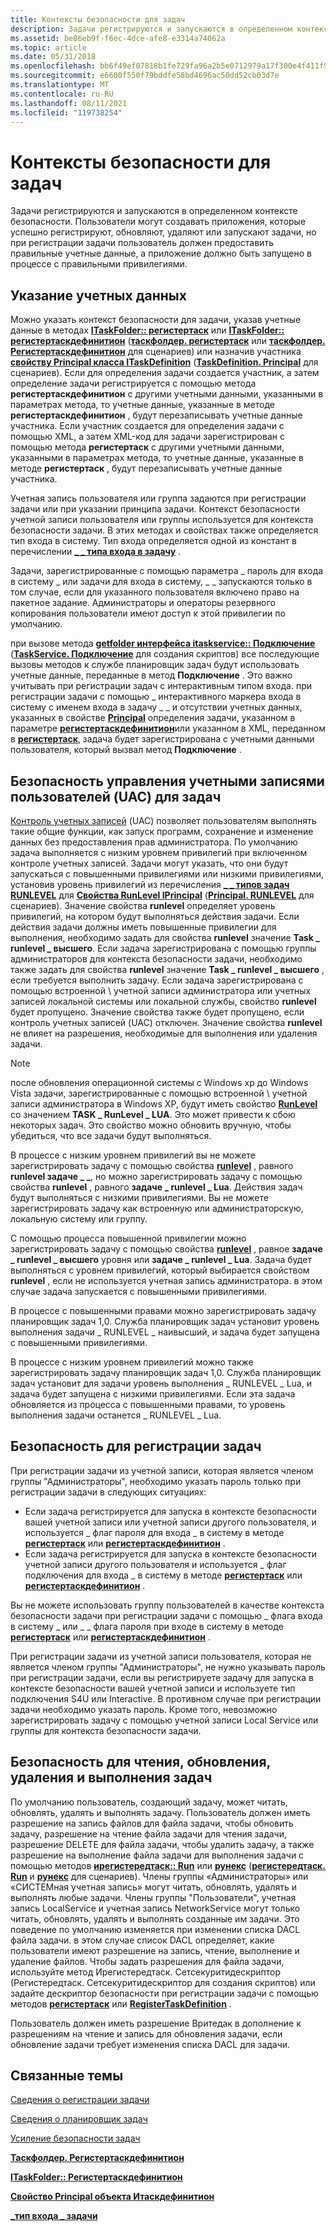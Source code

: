```yaml
---
title: Контексты безопасности для задач
description: Задачи регистрируются и запускаются в определенном контексте безопасности.
ms.assetid: be86eb9f-f6ec-4dce-afe8-e3314a74062a
ms.topic: article
ms.date: 05/31/2018
ms.openlocfilehash: bb6f49ef07818b1fe729fa96a2b5e0712979a17f300e4f411f96cefd2f3917f9
ms.sourcegitcommit: e6600f550f79bddfe58bd4696ac50dd52cb03d7e
ms.translationtype: MT
ms.contentlocale: ru-RU
ms.lasthandoff: 08/11/2021
ms.locfileid: "119738254"
---
```

# <a name="security-contexts-for-tasks"></a>Контексты безопасности для задач

Задачи регистрируются и запускаются в определенном контексте безопасности. Пользователи могут создавать приложения, которые успешно регистрируют, обновляют, удаляют или запускают задачи, но при регистрации задачи пользователь должен предоставить правильные учетные данные, а приложение должно быть запущено в процессе с правильными привилегиями.

## <a name="specifying-credentials"></a>Указание учетных данных

Можно указать контекст безопасности для задачи, указав учетные данные в методах [**ITaskFolder:: регистертаск**](/windows/desktop/api/taskschd/nf-taskschd-itaskfolder-registertask) или [**ITaskFolder:: регистертаскдефинитион**](/windows/desktop/api/taskschd/nf-taskschd-itaskfolder-registertaskdefinition) ([**таскфолдер. регистертаск**](taskfolder-registertask.md) или [**таскфолдер. Регистертаскдефинитион**](taskfolder-registertaskdefinition.md) для сценариев) или назначив участника [**свойству Principal класса ITaskDefinition**](/windows/desktop/api/taskschd/nf-taskschd-itaskdefinition-get_principal) ([**TaskDefinition. Principal**](taskdefinition-principal.md) для сценариев). Если для определения задачи создается участник, а затем определение задачи регистрируется с помощью метода **регистертаскдефинитион** с другими учетными данными, указанными в параметрах метода, то учетные данные, указанные в методе **регистертаскдефинитион** , будут перезаписывать учетные данные участника. Если участник создается для определения задачи с помощью XML, а затем XML-код для задачи зарегистрирован с помощью метода **регистертаск** с другими учетными данными, указанными в параметрах метода, то учетные данные, указанные в методе **регистертаск** , будут перезаписывать учетные данные участника.

Учетная запись пользователя или группа задаются при регистрации задачи или при указании принципа задачи. Контекст безопасности учетной записи пользователя или группы используется для контекста безопасности задачи. В этих методах и свойствах также определяется тип входа в систему. Тип входа определяется одной из констант в перечислении [**\_ \_ типа входа в задачу**](/windows/desktop/api/taskschd/ne-taskschd-task_logon_type) .

Задачи, зарегистрированные с помощью параметра \_ пароль для входа в систему \_ или задачи для входа в систему, \_ \_ запускаются только в том случае, если для указанного пользователя включено право на пакетное задание. Администраторы и операторы резервного копирования пользователи имеют доступ к этой привилегии по умолчанию.

при вызове метода [**getfolder интерфейса itaskservice:: Подключение**](/windows/desktop/api/taskschd/nf-taskschd-itaskservice-connect) ([**TaskService. Подключение**](taskservice-connect.md) для создания скриптов) все последующие вызовы методов к службе планировщик задач будут использовать учетные данные, переданные в метод **Подключение** . Это важно учитывать при регистрации задач с интерактивным типом входа. при регистрации задачи с помощью \_ интерактивного маркера входа в систему с именем входа в задачу \_ \_ и отсутствии учетных данных, указанных в свойстве [**Principal**](/windows/desktop/api/taskschd/nf-taskschd-itaskdefinition-get_principal) определения задачи, указанном в параметре [**регистертаскдефинитион**](/windows/desktop/api/taskschd/nf-taskschd-itaskfolder-registertaskdefinition)или указанном в XML, переданном в [**регистертаск**](/windows/desktop/api/taskschd/nf-taskschd-itaskfolder-registertask), задача будет зарегистрирована с учетными данными пользователя, который вызвал метод **Подключение** .

## <a name="user-account-control-uac-security-for-tasks"></a>Безопасность управления учетными записями пользователей (UAC) для задач

[Контроль учетных записей](https://www.microsoft.com/technet/windowsvista/security/uac.mspx) (UAC) позволяет пользователям выполнять такие общие функции, как запуск программ, сохранение и изменение данных без предоставления прав администратора. По умолчанию задача выполняется с низким уровнем привилегий при включенном контроле учетных записей. Задачи могут указать, что они будут запускаться с повышенными привилегиями или низкими привилегиями, установив уровень привилегий из перечисления [**\_ \_ типов задач RUNLEVEL**](/windows/win32/api/taskschd/ne-taskschd-task_runlevel_type) для [**Свойства RunLevel IPrincipal**](/windows/desktop/api/taskschd/nf-taskschd-iprincipal-get_runlevel) ([**Principal. RUNLEVEL**](principal-runlevel.md) для сценариев). Значение свойства **runlevel** определяет уровень привилегий, на котором будут выполняться действия задачи. Если действия задачи должны иметь повышенные привилегии для выполнения, необходимо задать для свойства **runlevel** значение **Task \_ runlevel \_ высшего**. Если задача зарегистрирована с помощью группы администраторов для контекста безопасности задачи, необходимо также задать для свойства **runlevel** значение **Task \_ runlevel \_ высшего** , если требуется выполнить задачу. Если задача зарегистрирована с помощью встроенной \\ учетной записи администратора или учетных записей локальной системы или локальной службы, свойство **runlevel** будет пропущено. Значение свойства также будет пропущено, если контроль учетных записей (UAC) отключен. Значение свойства **runlevel** не влияет на разрешения, необходимые для выполнения или удаления задачи.

> [!Note]  
> после обновления операционной системы с Windows xp до Windows Vista задачи, зарегистрированные с помощью встроенной \\ учетной записи администратора в Windows XP, будут иметь свойство [**RunLevel**](/windows/desktop/api/taskschd/nf-taskschd-iprincipal-get_runlevel) со значением **TASK \_ RunLevel \_ LUA**. Это может привести к сбою некоторых задач. Это свойство можно обновить вручную, чтобы убедиться, что все задачи будут выполняться.

 

В процессе с низким уровнем привилегий вы не можете зарегистрировать задачу с помощью свойства [**runlevel**](/windows/desktop/api/taskschd/nf-taskschd-iprincipal-get_runlevel) , равного **runlevel задаче \_ \_**, но можно зарегистрировать задачу с помощью свойства **runlevel** , равного **задаче \_ runlevel \_ Lua**. Действия задач будут выполняться с низкими привилегиями. Вы не можете зарегистрировать задачу как встроенную или администраторскую, локальную систему или группу.

С помощью процесса повышенной привилегии можно зарегистрировать задачу с помощью свойства [**runlevel**](/windows/desktop/api/taskschd/nf-taskschd-iprincipal-get_runlevel) , равное **задаче \_ runlevel \_ высшего** уровня или **задаче \_ runlevel \_ Lua**. Задача будет выполняться с уровнем привилегий, который выбирается свойством **runlevel** , если не используется учетная запись администратора. в этом случае задача запускается с повышенными привилегиями.

В процессе с повышенными правами можно зарегистрировать задачу планировщик задач 1,0. Служба планировщик задач установит уровень выполнения задачи \_ RUNLEVEL \_ наивысший, и задача будет запущена с повышенными привилегиями.

В процессе с низким уровнем привилегий можно также зарегистрировать задачу планировщик задач 1,0. Служба планировщик задач установит для задачи уровень выполнения \_ RUNLEVEL \_ Lua, и задача будет запущена с низкими привилегиями. Если эта задача обновляется из процесса с повышенными правами, то уровень выполнения задачи останется \_ RUNLEVEL \_ Lua.

## <a name="security-for-registering-tasks"></a>Безопасность для регистрации задач

При регистрации задачи из учетной записи, которая является членом группы "Администраторы", необходимо указать пароль только при регистрации задачи в следующих ситуациях:

-   Если задача регистрируется для запуска в контексте безопасности вашей учетной записи или учетной записи другого пользователя, и используется \_ флаг пароля для входа \_ в систему в методе [**регистертаск**](/windows/desktop/api/taskschd/nf-taskschd-itaskfolder-registertask) или [**регистертаскдефинитион**](/windows/desktop/api/taskschd/nf-taskschd-itaskfolder-registertaskdefinition) .
-   Если задача регистрируется для запуска в контексте безопасности учетной записи другого пользователя и используется \_ флаг подключения для входа \_ в систему в методе [**регистертаск**](/windows/desktop/api/taskschd/nf-taskschd-itaskfolder-registertask) или [**регистертаскдефинитион**](/windows/desktop/api/taskschd/nf-taskschd-itaskfolder-registertaskdefinition) .

Вы не можете использовать группу пользователей в качестве контекста безопасности задачи при регистрации задачи с помощью \_ флага входа в систему \_ или \_ \_ флага пароля при входе в систему в методе [**регистертаск**](/windows/desktop/api/taskschd/nf-taskschd-itaskfolder-registertask) или [**регистертаскдефинитион**](/windows/desktop/api/taskschd/nf-taskschd-itaskfolder-registertaskdefinition) .

При регистрации задачи из учетной записи пользователя, которая не является членом группы "Администраторы", не нужно указывать пароль при регистрации задачи, если вы регистрируете задачу для запуска в контексте безопасности вашей учетной записи и используете тип подключения S4U или Interactive. В противном случае при регистрации задачи необходимо указать пароль. Кроме того, невозможно зарегистрировать задачу с помощью учетной записи Local Service или группы для контекста безопасности задачи.

## <a name="security-for-reading-updating-deleting-and-running-tasks"></a>Безопасность для чтения, обновления, удаления и выполнения задач

По умолчанию пользователь, создающий задачу, может читать, обновлять, удалять и выполнять задачу. Пользователь должен иметь разрешение на запись файлов для файла задачи, чтобы обновить задачу, разрешение на чтение файла задачи для чтения задачи, разрешение DELETE для файла задачи, чтобы удалить задачу, а также разрешение на выполнение файла задачи для выполнения задачи с помощью методов [**ирегистередтаск:: Run**](/windows/desktop/api/taskschd/nf-taskschd-iregisteredtask-run) или [**рунекс**](/windows/desktop/api/taskschd/nf-taskschd-iregisteredtask-runex) ([**регистередтаск. Run**](registeredtask-run.md) и [**рунекс**](registeredtask-runex.md) для сценариев). Члены группы «Администраторы» или «СИСТЕМная учетная запись» могут читать, обновлять, удалять и выполнять любые задачи. Члены группы "Пользователи", учетная запись LocalService и учетная запись NetworkService могут только читать, обновлять, удалять и выполнять созданные им задачи. Это поведение по умолчанию изменяется при изменении списка DACL файла задачи. в этом случае список DACL определяет, какие пользователи имеют разрешение на запись, чтение, выполнение и удаление файлов. Чтобы задать разрешения для файла задачи, используйте метод Ирегистередтаск. Сетсекуритидескриптор (Регистередтаск. Сетсекуритидескриптор для создания скриптов) или задайте дескриптор безопасности при регистрации задачи с помощью методов [**регистертаск**](/windows/desktop/api/taskschd/nf-taskschd-itaskfolder-registertask) или [**RegisterTaskDefinition**](/windows/desktop/api/taskschd/nf-taskschd-itaskfolder-registertaskdefinition) .

Пользователь должен иметь разрешение Вритедак в дополнение к разрешениям на чтение и запись для обновления задачи, если обновление задачи требует изменения списка DACL для задачи.

## <a name="related-topics"></a>Связанные темы

<dl> <dt>

[Сведения о регистрации задачи](task-registration-information.md)
</dt> <dt>

[Сведения о планировщик задач](about-the-task-scheduler.md)
</dt> <dt>

[Усиление безопасности задач](task-security-hardening.md)
</dt> <dt>

[**Таскфолдер. Регистертаскдефинитион**](taskfolder-registertaskdefinition.md)
</dt> <dt>

[**ITaskFolder:: Регистертаскдефинитион**](/windows/desktop/api/taskschd/nf-taskschd-itaskfolder-registertaskdefinition)
</dt> <dt>

[**Свойство Principal объекта Итаскдефинитион**](/windows/desktop/api/taskschd/nf-taskschd-itaskdefinition-get_principal)
</dt> <dt>

[**\_тип входа \_ задачи**](/windows/desktop/api/taskschd/ne-taskschd-task_logon_type)
</dt> </dl>

 

 




